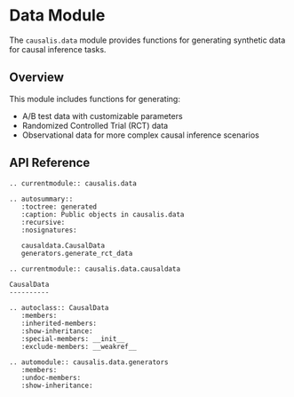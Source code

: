 # Data Module

The `causalis.data` module provides functions for generating synthetic data for causal inference tasks.

## Overview

This module includes functions for generating:

- A/B test data with customizable parameters
- Randomized Controlled Trial (RCT) data
- Observational data for more complex causal inference scenarios

## API Reference

```{eval-rst}
.. currentmodule:: causalis.data

.. autosummary::
   :toctree: generated
   :caption: Public objects in causalis.data
   :recursive:
   :nosignatures:

   causaldata.CausalData
   generators.generate_rct_data
```

```{eval-rst}
.. currentmodule:: causalis.data.causaldata

CausalData
----------

.. autoclass:: CausalData
   :members:
   :inherited-members:
   :show-inheritance:
   :special-members: __init__
   :exclude-members: __weakref__
```

```{eval-rst}
.. automodule:: causalis.data.generators
   :members:
   :undoc-members:
   :show-inheritance:
```